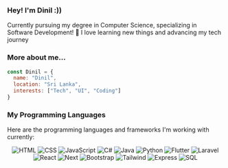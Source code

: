 ### Hey! I'm Dinil :))
Currently pursuing my degree in Computer Science, specializing in Software Development! 🤠 I love learning new things and advancing my tech journey

### More about me...
```javascript
const Dinil = {
  name: "Dinil",
  location: "Sri Lanka",
  interests: ["Tech", "UI", "Coding"]
}
```
### My Programming Languages

Here are the programming languages and frameworks I'm working with currently:

<p align="center">
  <img src="https://img.shields.io/badge/HTML-5E5E5E?style=for-the-badge&logo=html5" alt="HTML">
  <img src="https://img.shields.io/badge/CSS-5E5E5E?style=for-the-badge&logo=css3" alt="CSS">
  <img src="https://img.shields.io/badge/JavaScript-5E5E5E?style=for-the-badge&logo=javascript" alt="JavaScript">
  <img src="https://img.shields.io/badge/C%23-5E5E5E?style=for-the-badge&logo=c-sharp" alt="C#">
  <img src="https://img.shields.io/badge/Java-5E5E5E?style=for-the-badge&logo=java" alt="Java">
  <img src="https://img.shields.io/badge/Python-5E5E5E?style=for-the-badge&logo=python" alt="Python">
  <img src="https://img.shields.io/badge/Flutter-5E5E5E?style=for-the-badge&logo=flutter" alt="Flutter">
  <img src="https://img.shields.io/badge/Laravel-5E5E5E?style=for-the-badge&logo=laravel" alt="Laravel">
  <img src="https://img.shields.io/badge/React-5E5E5E?style=for-the-badge&logo=react" alt="React">
  <img src="https://img.shields.io/badge/Next-5E5E5E?style=for-the-badge&logo=next" alt="Next">
  <img src="https://img.shields.io/badge/React-5E5E5E?style=for-the-badge&logo=react" alt="Bootstrap">
  <img src="https://img.shields.io/badge/Bootstrap-5E5E5E?style=for-the-badge&logo=bootstrap" alt="Tailwind">
  <img src="https://img.shields.io/badge/Tailwind-5E5E5E?style=for-the-badge&logo=tailwind" alt="Express">
  <img src="https://img.shields.io/badge/SQL-5E5E5E?style=for-the-badge&logo=sql" alt="SQL">
  
</p>



<!--
**dinilgamage/dinilgamage** is a ✨ _special_ ✨ repository because its `README.md` (this file) appears on your GitHub profile.

Here are some ideas to get you started:

- 🔭 I’m currently working on ...
- 🌱 I’m currently learning ...
- 👯 I’m looking to collaborate on ...
- 🤔 I’m looking for help with ...
- 💬 Ask me about ...
- 📫 How to reach me: ...
- 😄 Pronouns: ...
- ⚡ Fun fact: ...
-->
